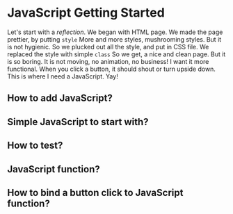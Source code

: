 # JavaScript Getting Started

Let's start with a _reflection_.
We began with HTML page.
We made the page prettier, by putting `style`
More and more styles, mushrooming styles.
But it is not hygienic. So we plucked out all the style, and put in CSS file.
We replaced the style with simple `class`
So we get, a nice and clean page.
But it is so boring. It is not moving, no animation, no business!
I want it more functional. When you click a button, it should shout or turn upside down.
This is where I need a JavaScript. Yay!

## How to add JavaScript?

## Simple JavaScript to start with?

## How to test?

## JavaScript function?

## How to bind a button click to JavaScript function?
